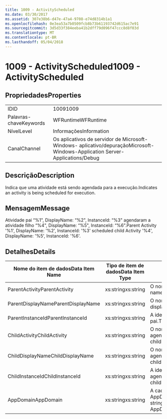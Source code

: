 ```yaml
---
title: 1009 - ActivityScheduled
ms.date: 03/30/2017
ms.assetid: 307e38b6-d47e-47a4-9708-e74d8314b1a1
ms.openlocfilehash: 0e3ea53a7b0509fcb8b73b61193742d615ac7e91
ms.sourcegitcommit: 3d5d33f384eeba41b2dff79d096f47ccc8d8f03d
ms.translationtype: MT
ms.contentlocale: pt-BR
ms.lasthandoff: 05/04/2018
---
```

# <a name="1009---activityscheduled"></a><span data-ttu-id="cf8d9-102">1009 - ActivityScheduled</span><span class="sxs-lookup"><span data-stu-id="cf8d9-102">1009 - ActivityScheduled</span></span>
## <a name="properties"></a><span data-ttu-id="cf8d9-103">Propriedades</span><span class="sxs-lookup"><span data-stu-id="cf8d9-103">Properties</span></span>  
  
|||  
|-|-|  
|<span data-ttu-id="cf8d9-104">ID</span><span class="sxs-lookup"><span data-stu-id="cf8d9-104">ID</span></span>|<span data-ttu-id="cf8d9-105">1009</span><span class="sxs-lookup"><span data-stu-id="cf8d9-105">1009</span></span>|  
|<span data-ttu-id="cf8d9-106">Palavras-chave</span><span class="sxs-lookup"><span data-stu-id="cf8d9-106">Keywords</span></span>|<span data-ttu-id="cf8d9-107">WFRuntime</span><span class="sxs-lookup"><span data-stu-id="cf8d9-107">WFRuntime</span></span>|  
|<span data-ttu-id="cf8d9-108">Nível</span><span class="sxs-lookup"><span data-stu-id="cf8d9-108">Level</span></span>|<span data-ttu-id="cf8d9-109">Informações</span><span class="sxs-lookup"><span data-stu-id="cf8d9-109">Information</span></span>|  
|<span data-ttu-id="cf8d9-110">Canal</span><span class="sxs-lookup"><span data-stu-id="cf8d9-110">Channel</span></span>|<span data-ttu-id="cf8d9-111">Os aplicativos de servidor de Microsoft-Windows- aplicativo/depuração</span><span class="sxs-lookup"><span data-stu-id="cf8d9-111">Microsoft-Windows-Application Server-Applications/Debug</span></span>|  
  
## <a name="description"></a><span data-ttu-id="cf8d9-112">Descrição</span><span class="sxs-lookup"><span data-stu-id="cf8d9-112">Description</span></span>  
 <span data-ttu-id="cf8d9-113">Indica que uma atividade está sendo agendada para a execução.</span><span class="sxs-lookup"><span data-stu-id="cf8d9-113">Indicates an activity is being scheduled for execution.</span></span>  
  
## <a name="message"></a><span data-ttu-id="cf8d9-114">Mensagem</span><span class="sxs-lookup"><span data-stu-id="cf8d9-114">Message</span></span>  
 <span data-ttu-id="cf8d9-115">Atividade pai “%1", DisplayName: “%2", InstanceId: “%3" agendaram a atividade filho “%4", DisplayName: “%5", InstanceId: “%6".</span><span class="sxs-lookup"><span data-stu-id="cf8d9-115">Parent Activity '%1', DisplayName: '%2', InstanceId: '%3' scheduled child Activity '%4', DisplayName: '%5', InstanceId: '%6'.</span></span>  
  
## <a name="details"></a><span data-ttu-id="cf8d9-116">Detalhes</span><span class="sxs-lookup"><span data-stu-id="cf8d9-116">Details</span></span>  
  
|<span data-ttu-id="cf8d9-117">Nome do item de dados</span><span class="sxs-lookup"><span data-stu-id="cf8d9-117">Data Item Name</span></span>|<span data-ttu-id="cf8d9-118">Tipo de item de dados</span><span class="sxs-lookup"><span data-stu-id="cf8d9-118">Data Item Type</span></span>|<span data-ttu-id="cf8d9-119">Descrição</span><span class="sxs-lookup"><span data-stu-id="cf8d9-119">Description</span></span>|  
|--------------------|--------------------|-----------------|  
|<span data-ttu-id="cf8d9-120">ParentActivity</span><span class="sxs-lookup"><span data-stu-id="cf8d9-120">ParentActivity</span></span>|<span data-ttu-id="cf8d9-121">xs:string</span><span class="sxs-lookup"><span data-stu-id="cf8d9-121">xs:string</span></span>|<span data-ttu-id="cf8d9-122">O nome do tipo de atividade pai.</span><span class="sxs-lookup"><span data-stu-id="cf8d9-122">The type name of the parent activity.</span></span>|  
|<span data-ttu-id="cf8d9-123">ParentDisplayName</span><span class="sxs-lookup"><span data-stu-id="cf8d9-123">ParentDisplayName</span></span>|<span data-ttu-id="cf8d9-124">xs:string</span><span class="sxs-lookup"><span data-stu-id="cf8d9-124">xs:string</span></span>|<span data-ttu-id="cf8d9-125">O nome para exibição de atividade pai.</span><span class="sxs-lookup"><span data-stu-id="cf8d9-125">The display name of the parent activity.</span></span>|  
|<span data-ttu-id="cf8d9-126">ParentInstanceId</span><span class="sxs-lookup"><span data-stu-id="cf8d9-126">ParentInstanceId</span></span>|<span data-ttu-id="cf8d9-127">xs:string</span><span class="sxs-lookup"><span data-stu-id="cf8d9-127">xs:string</span></span>|<span data-ttu-id="cf8d9-128">A identificação de instância de atividade pai.</span><span class="sxs-lookup"><span data-stu-id="cf8d9-128">The instance id of the parent activity.</span></span>|  
|<span data-ttu-id="cf8d9-129">ChildActivity</span><span class="sxs-lookup"><span data-stu-id="cf8d9-129">ChildActivity</span></span>|<span data-ttu-id="cf8d9-130">xs:string</span><span class="sxs-lookup"><span data-stu-id="cf8d9-130">xs:string</span></span>|<span data-ttu-id="cf8d9-131">O nome do tipo de atividade filho agendada.</span><span class="sxs-lookup"><span data-stu-id="cf8d9-131">The type name of the scheduled child activity.</span></span>|  
|<span data-ttu-id="cf8d9-132">ChildDisplayName</span><span class="sxs-lookup"><span data-stu-id="cf8d9-132">ChildDisplayName</span></span>|<span data-ttu-id="cf8d9-133">xs:string</span><span class="sxs-lookup"><span data-stu-id="cf8d9-133">xs:string</span></span>|<span data-ttu-id="cf8d9-134">O nome para exibição de atividade filho agendada.</span><span class="sxs-lookup"><span data-stu-id="cf8d9-134">The display name of the scheduled child activity.</span></span>|  
|<span data-ttu-id="cf8d9-135">ChildInstanceId</span><span class="sxs-lookup"><span data-stu-id="cf8d9-135">ChildInstanceId</span></span>|<span data-ttu-id="cf8d9-136">xs:string</span><span class="sxs-lookup"><span data-stu-id="cf8d9-136">xs:string</span></span>|<span data-ttu-id="cf8d9-137">A identificação de instância de atividade filho agendada.</span><span class="sxs-lookup"><span data-stu-id="cf8d9-137">The instance id of the scheduled child activity.</span></span>|  
|<span data-ttu-id="cf8d9-138">AppDomain</span><span class="sxs-lookup"><span data-stu-id="cf8d9-138">AppDomain</span></span>|<span data-ttu-id="cf8d9-139">xs:string</span><span class="sxs-lookup"><span data-stu-id="cf8d9-139">xs:string</span></span>|<span data-ttu-id="cf8d9-140">A cadeia de caracteres retornada por AppDomain.CurrentDomain.FriendlyName.</span><span class="sxs-lookup"><span data-stu-id="cf8d9-140">The string returned by AppDomain.CurrentDomain.FriendlyName.</span></span>|
